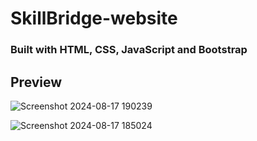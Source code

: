 # SkillBridge-website
### Built with HTML, CSS, JavaScript and Bootstrap

## Preview

![Screenshot 2024-08-17 190239](https://github.com/user-attachments/assets/93e7ec69-a3b3-4c6e-af5a-42c67d72b54c)


![Screenshot 2024-08-17 185024](https://github.com/user-attachments/assets/7dccb309-88a1-4bae-88b2-1c62c02b4619)
